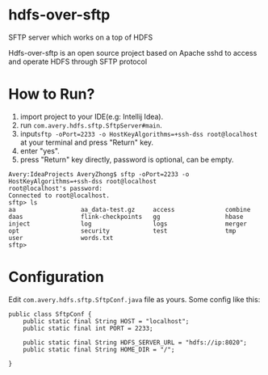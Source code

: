 # hdfs-over-sftp
SFTP server which works on a top of HDFS

Hdfs-over-sftp is an open source project based on Apache sshd to access and operate HDFS through SFTP protocol

# How to Run?
1. import project to your IDE(e.g: Intellij Idea).
2. run `com.avery.hdfs.sftp.SftpServer#main`.
3. input`sftp -oPort=2233 -o HostKeyAlgorithms=+ssh-dss root@localhost` at your terminal and press "Return" key.
4. enter "yes".
5. press "Return" key directly, password is optional, can be empty.
```
Avery:IdeaProjects AveryZhong$ sftp -oPort=2233 -o HostKeyAlgorithms=+ssh-dss root@localhost
root@localhost's password: 
Connected to root@localhost.
sftp> ls
aa                  aa_data-test.gz     access              combine             
daas                flink-checkpoints   gg                  hbase               
inject              log                 logs                merger              
opt                 security            test                tmp                 
user                words.txt           
sftp> 

```

# Configuration
 Edit `com.avery.hdfs.sftp.SftpConf.java` file as yours.
 Some config like this:
 ```
 public class SftpConf {
     public static final String HOST = "localhost";
     public static final int PORT = 2233;
 
     public static final String HDFS_SERVER_URL = "hdfs://ip:8020";
     public static final String HOME_DIR = "/";
 
 }
 
 ```
